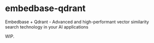 # embedbase-qdrant

Embedbase + Qdrant - Advanced and high-performant vector similarity search technology in your AI applications

WIP.
